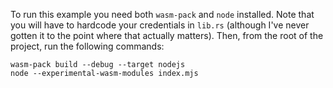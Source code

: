 To run this example you need both `wasm-pack` and `node` installed.
Note that you will have to hardcode your credentials in `lib.rs` (although I've
never gotten it to the point where that actually matters).
Then, from the root of the project, run the following commands:

```
wasm-pack build --debug --target nodejs
node --experimental-wasm-modules index.mjs
```
